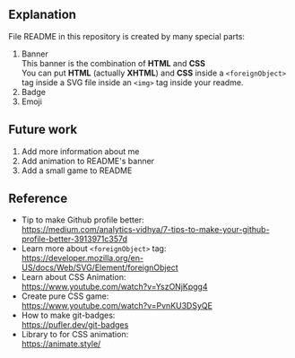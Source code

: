 ## Explanation
File README in this repository is created by many special parts:
1. Banner \
This banner is the combination of __HTML__ and __CSS__ \
You can put __HTML__ (actually __XHTML__) and __CSS__ inside a `<foreignObject>` tag inside a SVG file inside an `<img>` tag inside your readme.
2. Badge
3. Emoji

## Future work
1. Add more information about me
2. Add animation to README's banner
3. Add a small game to README


## Reference
- Tip to make Github profile better: \
https://medium.com/analytics-vidhya/7-tips-to-make-your-github-profile-better-3913971c357d
- Learn more about `<foreignObject>` tag: \
https://developer.mozilla.org/en-US/docs/Web/SVG/Element/foreignObject
- Learn about CSS Animation: \
https://www.youtube.com/watch?v=YszONjKpgg4
- Create pure CSS game: \
https://www.youtube.com/watch?v=PvnKU3DSyQE
- How to make git-badges: \
https://pufler.dev/git-badges
- Library to for CSS animation: \
https://animate.style/


